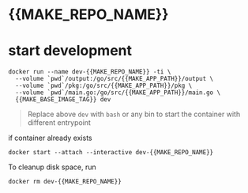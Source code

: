# {{MAKE_REPO_NAME}}

# start development
```
docker run --name dev-{{MAKE_REPO_NAME}} -ti \
  --volume `pwd`/output:/go/src/{{MAKE_APP_PATH}}/output \
  --volume `pwd`/pkg:/go/src/{{MAKE_APP_PATH}}/pkg \
  --volume `pwd`/main.go:/go/src/{{MAKE_APP_PATH}}/main.go \
  {{MAKE_BASE_IMAGE_TAG}} dev
```
> Replace above `dev` with `bash` or any bin to start the container with different entrypoint


if container already exists
```
docker start --attach --interactive dev-{{MAKE_REPO_NAME}}
```

To cleanup disk space, run
```
docker rm dev-{{MAKE_REPO_NAME}}
```
